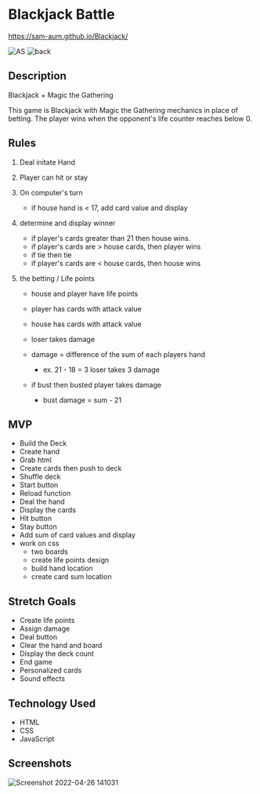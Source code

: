 # Blackjack Battle
https://sam-aum.github.io/Blackjack/

![AS](https://user-images.githubusercontent.com/95770704/148798441-b7e5bf05-1eef-41f0-aadf-972cc456bd76.jpg)
![back](https://user-images.githubusercontent.com/95770704/148799365-7b3f6627-94eb-4496-b888-ed4b830b5a63.jpg)

## Description
Blackjack + Magic the Gathering

This game is Blackjack with Magic the Gathering mechanics in place of betting.
The player wins when the opponent's life counter reaches below 0.

## Rules
1. Deal initate Hand
2. Player can hit or stay
3. On computer's turn           
    - if house hand is < 17, add card value and display

4. determine and display winner
    - if player's cards greater than 21 then house wins.
    - if player's cards are > house cards, then player wins
    - if tie then tie
    - if player's cards are < house cards, then house wins

5. the betting / Life points

    - house and player have life points
    - player has cards with attack value
    - house has cards with attack value

    - loser takes damage
    - damage = difference of the sum of each players hand
        - ex. 21 - 18 = 3 loser takes 3 damage

    - if bust then busted player takes damage
        - bust damage = sum - 21

## MVP
- Build the Deck
- Create hand
- Grab html
- Create cards then push to deck
- Shuffle deck
- Start button
- Reload function
- Deal the hand
- Display the cards
- Hit button
- Stay button
- Add sum of card values and display
- work on css
    - two boards
    - create life points design
    - build hand location
    - create card sum location 


## Stretch Goals
- Create life points
- Assign damage
- Deal button
- Clear the hand and board
- Display the deck count
- End game
- Personalized cards 
- Sound effects

## Technology Used
- HTML
- CSS
- JavaScript

## Screenshots
![Screenshot 2022-04-26 141031](https://user-images.githubusercontent.com/95770704/165374623-cb756487-a955-436d-93f5-85fedefb9931.png)

